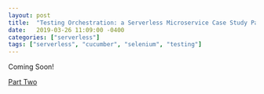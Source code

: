 ```yaml
---
layout: post
title:  "Testing Orchestration: a Serverless Microservice Case Study Part Three"
date:   2019-03-26 11:09:00 -0400
categories: ["serverless"]
tags: ["serverless", "cucumber", "selenium", "testing"]
---
```


Coming Soon!

<div style="float:left"><a href="{% post_url 2019-03-27-serverless-testing-orchestration-part-two %}">Part Two</a></div>

[selenium-grid]: https://www.seleniumhq.org/docs/07_selenium_grid.jsp
[cucumber-homepage]: https://cucumber.io/
[selenium-homepage]: https://www.seleniumhq.org/
[cucumber-photo]: https://images.pexels.com/photos/37528/cucumber-salad-food-healthy-37528.jpeg "Cucumber"
[behavior-driven-development]: https://en.wikipedia.org/wiki/Behavior-driven_development
